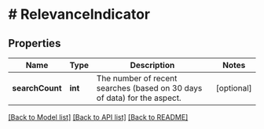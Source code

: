 # # RelevanceIndicator

## Properties

Name | Type | Description | Notes
------------ | ------------- | ------------- | -------------
**searchCount** | **int** | The number of recent searches (based on 30 days of data) for the aspect. | [optional]

[[Back to Model list]](../../README.md#models) [[Back to API list]](../../README.md#endpoints) [[Back to README]](../../README.md)
